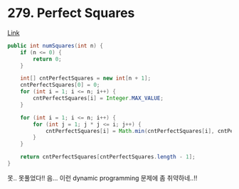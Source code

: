 # 279. Perfect Squares

[Link](https://leetcode.com/problems/perfect-squares/)

```java
public int numSquares(int n) {
    if (n <= 0) {
        return 0;
    }

    int[] cntPerfectSquares = new int[n + 1];
    cntPerfectSquares[0] = 0;
    for (int i = 1; i <= n; i++) {
        cntPerfectSquares[i] = Integer.MAX_VALUE;
    }

    for (int i = 1; i <= n; i++) {
        for (int j = 1; j * j <= i; j++) {
            cntPerfectSquares[i] = Math.min(cntPerfectSquares[i], cntPerfectSquares[i - j * j] + 1);
        }
    }

    return cntPerfectSquares[cntPerfectSquares.length - 1];
}
```

못.. 못풀었다!! 음... 이런 dynamic programming 문제에 좀 취약하네..!!